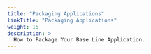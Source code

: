 ```yaml
---
title: "Packaging Applications"
linkTitle: "Packaging Applications"
weight: 15
description: >
  How to Package Your Base Line Application.
---
```

